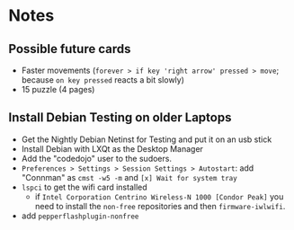 # Notes

## Possible future cards

- Faster movements (`forever > if key 'right arrow' pressed > move`; because `on key pressed` reacts a bit slowly)
- 15 puzzle (4 pages)

## Install Debian Testing on older Laptops

- Get the Nightly Debian Netinst for Testing and put it on an usb stick
- Install Debian with LXQt as the Desktop Manager
- Add the "codedojo" user to the sudoers.
- `Preferences > Settings > Session Settings > Autostart`: add "Connman" as `cmst -w5 -m` and `[x] Wait for system tray`
- `lspci` to get the wifi card installed
  - if `Intel Corporation Centrino Wireless-N 1000 [Condor Peak]` you need to install the `non-free` repositories and then `firmware-iwlwifi`.
- add `pepperflashplugin-nonfree`
